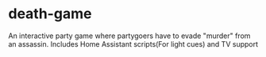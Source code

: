 # death-game
An interactive party game where partygoers have to evade "murder" from an assassin.  Includes Home Assistant scripts(For light cues) and TV support
